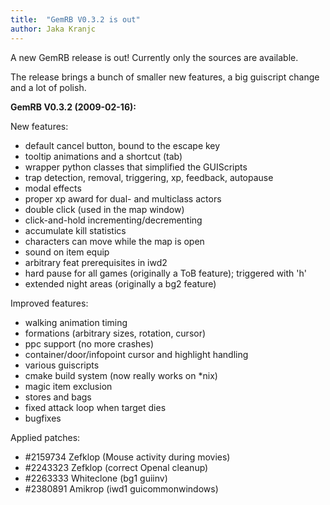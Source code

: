 ```yaml
---
title:  "GemRB V0.3.2 is out"
author: Jaka Kranjc
---
```


A new GemRB release is out! Currently only the sources are available.

The release brings a bunch of smaller new features, a big guiscript change and a lot of polish.

**GemRB V0.3.2 (2009-02-16):**

New features:
- default cancel button, bound to the escape key
- tooltip animations and a shortcut (tab)
- wrapper python classes that simplified the GUIScripts
- trap detection, removal, triggering, xp, feedback, autopause
- modal effects
- proper xp award for dual- and multiclass actors
- double click (used in the map window)
- click-and-hold incrementing/decrementing
- accumulate kill statistics
- characters can move while the map is open
- sound on item equip
- arbitrary feat prerequisites in iwd2
- hard pause for all games (originally a ToB feature); triggered with 'h'
- extended night areas (originally a bg2 feature)

Improved features:
- walking animation timing
- formations (arbitrary sizes, rotation, cursor)
- ppc support (no more crashes)
- container/door/infopoint cursor and highlight handling
- various guiscripts
- cmake build system (now really works on *nix)
- magic item exclusion
- stores and bags
- fixed attack loop when target dies
- bugfixes

Applied patches:
- #2159734 Zefklop (Mouse activity during movies)
- #2243323 Zefklop (correct Openal cleanup)
- #2263333 Whiteclone (bg1 guiinv)
- #2380891 Amikrop (iwd1 guicommonwindows)
